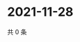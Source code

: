 # 2021-11-28

共 0 条

<!-- BEGIN WEIBO -->
<!-- 最后更新时间 Sun Nov 28 2021 01:14:19 GMT+0800 (China Standard Time) -->

<!-- END WEIBO -->
